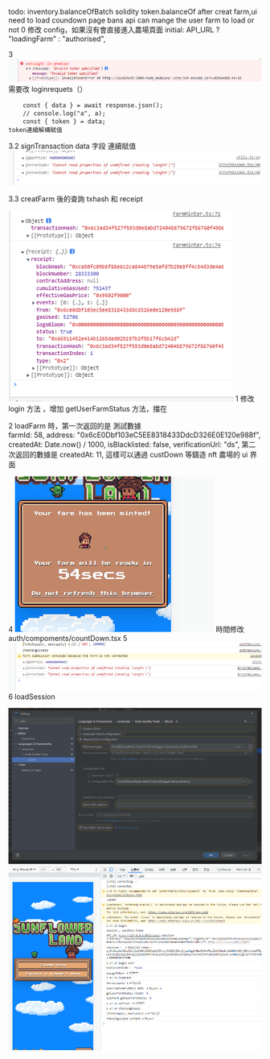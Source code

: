 todo:
inventory.balanceOfBatch solidity
token.balanceOf
after creat farm,ui need to load coundown page
bans api can mange the user farm to load or not
0 修改 config，如果沒有會直接進入農場頁面
initial: API_URL ? "loadingFarm" : "authorised",

3 ![img_2.png](img_2.png)
需要改 loginrequets（）

        const { data } = await response.json();
        // console.log("a", a);
        const { token } = data;
    token連續解構賦值

3.2 signTransaction data 字段 連續賦值
![img_7.png](img_7.png)

3.3
creatFarm 後的查詢 txhash 和 receipt

![img_8.png](img_8.png)
1 修改 login 方法 ，增加 getUserFarmStatus 方法，擋在

2 loadFarm 時，第一次返回的是 測試數據  
 farmId: 58,
address: "0x6cE0Dbf103eC5EE8318433DdcD326E0E120e988f",
createdAt: Date.now() / 1000,
isBlacklisted: false,
verificationUrl: "ds",
第二次返回的數據是 createdAt: 11, 這樣可以通過 custDown 等鑄造 nft 農場的 ui 界面

4 ![img_3.png](img_3.png)
時間修改
auth/compoments/countDown.tsx
5
![img_4.png](img_4.png)
6
loadSession

![img.png](img.png)
![img_1.png](img_1.png)
